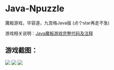 # Java-Npuzzle
魔板游戏，华容道，九宫格Java版
(点个star再走不急)

游戏相关说明：[Java魔板游戏完整代码及注释](https://blog.csdn.net/silence1772/article/details/79691742)

## 游戏截图：
![](https://github.com/silence1772/Java-Npuzzle/raw/master/shot_01.png)
![](https://github.com/silence1772/Java-Npuzzle/raw/master/shot_02.png)
![](https://github.com/silence1772/Java-Npuzzle/raw/master/shot_03.gif)
